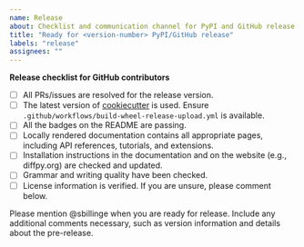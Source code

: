 ```yaml
---
name: Release
about: Checklist and communication channel for PyPI and GitHub release
title: "Ready for <version-number> PyPI/GitHub release"
labels: "release"
assignees: ""
---
```


**Release checklist for GitHub contributors**

- [ ] All PRs/issues are resolved for the release version.
- [ ] The latest version of [cookiecutter](https://github.com/Billingegroup/cookiecutter) is used. Ensure `.github/workflows/build-wheel-release-upload.yml` is available.
- [ ] All the badges on the README are passing.
- [ ] Locally rendered documentation contains all appropriate pages, including API references, tutorials, and extensions.
- [ ] Installation instructions in the documentation and on the website (e.g., diffpy.org) are checked and updated.
- [ ] Grammar and writing quality have been checked.
- [ ] License information is verified. If you are unsure, please comment below.

Please mention @sbillinge when you are ready for release. Include any additional comments necessary, such as version information and details about the pre-release.
